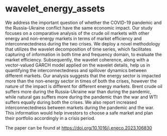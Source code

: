 # wavelet_energy_assets
We address the important question of whether the COVID-19 pandemic and the Russia-Ukraine conflict have the same economic impact. Our study focuses on a comparative analysis of the crude oil markets with other energy and non-energy markets in terms of market efficiency and interconnectedness during the two crises. We deploy a novel methodology that utilizes the wavelet decomposition of time series, which facilitates capturing of information in both time and frequency domain, to evaluate the market efficiency. Subsequently, the wavelet coherence, along with a vector-valued GARCH model applied on the wavelet details, help us in quantifying the interconnectedness and spillover dynamics between different markets. Our analysis suggests that the energy sector is impacted more than the non-energy sector in times of both the crises, however the nature of the impact is different for different energy markets. Brent crude oil suffers more during the Russia-Ukraine war than during the pandemic, while natural gas suffers more during the pandemic than the war and WTI suffers equally during both the crises. We also report increased interconnectedness between markets during the pandemic and the war. This information would help investors to choose a safe market and plan their portfolio accordingly in a crisis period.

The paper can be found at https://doi.org/10.1016/j.eneco.2023.106830
